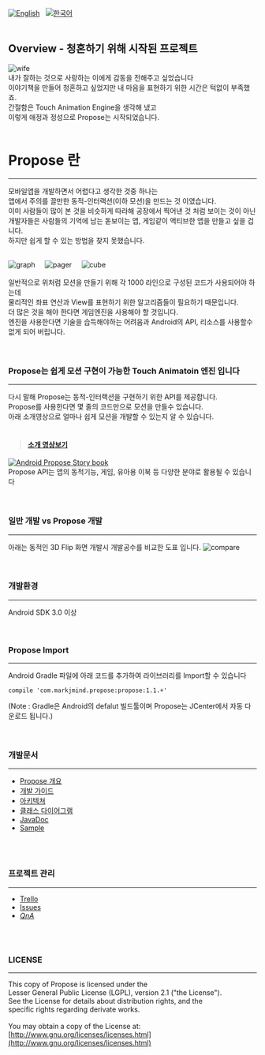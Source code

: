 [![English](https://img.shields.io/badge/-English-blue.svg?style=flat)](https://github.com/muabe/Propose/blob/master/README_EN.md) &nbsp;  [![한국어](https://img.shields.io/badge/-%ED%95%9C%EA%B5%AD%EC%96%B4-red.svg?style=flat)](https://github.com/muabe/Propose/blob/master/README.md)
<br><br>

## Overview - 청혼하기 위해 시작된 프로젝트
![wife](https://github.com/muabe/Propose/blob/master/images/wife.jpg) <br>
 내가 잘하는 것으로 사랑하는 이에게 감동을 전해주고 싶었습니다<br>
 이야기책을 만들어 청혼하고 싶었지만 내 마음을 표현하기 위한 시간은 턱없이 부족했죠.<br>
 간절함은 Touch Animation Engine을 생각해 냈고<br>
 이렇게 애정과 정성으로 Propose는 시작되었습니다.
<br>
<br>

# Propose 란
---

모바일앱을 개발하면서 어렵다고 생각한 것중 하나는<br>
앱에서 주의를 끌만한 동적-인터랙션(이하 모션)을 만드는 것 이였습니다.<br>
이미 사람들이 많이 본 것을 비슷하게 따라해 공장에서 찍어낸 것 처럼 보이는 것이 아닌<br>
개발자들은 사람들의 기억에 남는 돋보이는 앱, 게임같이 액티브한 앱을 만들고 싶을 겁니다.<br>
하지만 쉽게 할 수 있는 방법을 찾지 못했습니다.<br><br>

![graph](https://github.com/muabe/Propose/blob/master/images/graph2.gif)&nbsp;&nbsp;&nbsp;&nbsp;&nbsp;![pager](https://github.com/muabe/Propose/blob/master/images/pager2.gif)&nbsp;&nbsp;&nbsp;&nbsp;&nbsp;![cube](https://github.com/muabe/Propose/blob/master/images/cube2.gif)
<br><br>
일반적으로 위처럼 모션을 만들기 위해 각 1000 라인으로 구성된 코드가 사용되어야 하는데<br> 
물리적인 좌표 연산과 View를 표현하기 위한 알고리즘들이 필요하기 때문입니다.<br>
더 많은 것을 해야 한다면 게임엔진을 사용해야 할 것입니다.<br>
엔진을 사용한다면 기술을 습득해야하는 어려움과 Android의 API, 리소스를 사용할수 없게 되어 버립니다.<br>
<br>
<br>
### Propose는 쉽게 모션 구현이 가능한 Touch Animatoin 엔진 입니다
---
다시 말해 Propose는 동적-인터랙션을 구현하기 위한 API를 제공합니다.<br>
Propose를 사용한다면 몇 줄의 코드만으로 모션을 만들수 있습니다.<br>
아래 소개영상으로 얼마나 쉽게 모션을 개발할 수 있는지 알 수 있습니다.<br><br>

> #### [소개 영상보기](https://youtu.be/v0gIuIK3Ww4) <br>
[![Android Propose Story book](https://github.com/muabe/Minor-League/blob/master/images/propose/book%20flip.png)](https://youtu.be/v0gIuIK3Ww4)
<br>
Propose API는 앱의 동적기능, 게임, 유아용 이북 등 다양한 분야로 활용될 수 있습니다
<br>
<br>
<br>

### 일반 개발 vs Propose 개발
---
아래는 동적인 3D Flip 화면 개발시 개발공수를 비교한 도표 입니다.
![compare](https://github.com/muabe/Propose/blob/master/images/conpare1.png)<br>
<br>
<br>


### 개발환경
---
Android SDK 3.0 이상
<br>
<br>
<br>

### Propose Import
---
Android Gradle 파일에 아래 코드를 추가하여 라이브러리를 Import할 수 있습니다<br>
```
compile 'com.markjmind.propose:propose:1.1.+'
```
(Note : Gradle은 Android의 defalut 빌드툴이며 Propose는 JCenter에서 자동 다운로드 됩니다.)
<br>
<br>
<br>

### 개발문서
---
- [Propose 개요](https://github.com/muabe/Propose/wiki/1.-Propose-%EA%B0%9C%EC%9A%94)
- [개발 가이드](https://github.com/muabe/Propose/wiki/2.-%EC%8B%9C%EC%9E%91%ED%95%98%EA%B8%B0)
- [아키텍쳐](https://github.com/muabe/Propose/wiki/architecture)
- [클래스 다이어그램](https://github.com/muabe/Propose/wiki/Class-Diagram)
- [JavaDoc](http://muabe.github.io/Propose/)
- [Sample](https://github.com/muabe/Propose/wiki/Samples)
<br>
<br>

### 프로젝트 관리
---
 - [Trello](https://trello.com/b/pYiqclvp/propose)
 - [Issues](https://github.com/muabe/Propose/issues)
 - [ _QnA_ ](https://github.com/muabe/Propose/issues/new)
 
<br>
<br>

### LICENSE
---
This copy of Propose is licensed under the<br>
Lesser General Public License (LGPL), version 2.1 ("the License").<br>
See the License for details about distribution rights, and the<br>
specific rights regarding derivate works.<br>
<br>
You may obtain a copy of the License at:<br>
[http://www.gnu.org/licenses/licenses.html](http://www.gnu.org/licenses/licenses.html)
<br>
<br>


 
  
